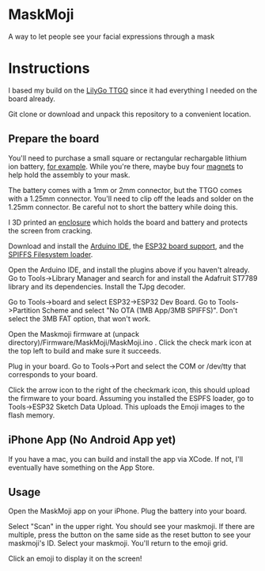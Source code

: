 # MaskMoji

A way to let people see your facial expressions through a mask

# Instructions

I based my build on the [LilyGo TTGO](https://www.tindie.com/products/ttgo/lilygor-ttgo-t-display/) since it had everything I needed on the board already.

Git clone or download and unpack this repository to a convenient location.

## Prepare the board

You'll need to purchase a small square or rectangular rechargable lithium ion battery, [for example](https://www.sparkfun.com/products/13851). While you're there, maybe buy four [magnets](https://www.sparkfun.com/products/8914) to help hold the assembly to your mask.

The battery comes with a 1mm or 2mm connector, but the TTGO comes with a 1.25mm connector. You'll need to clip off the leads and solder on the 1.25mm connector. Be careful not to short the battery while doing this.

I 3D printed an [enclosure](https://www.thingiverse.com/thing:4183337) which holds the board and battery and protects the screen from cracking.

Download and install the [Arduino IDE](https://arduino.cc), the [ESP32 board support](https://github.com/espressif/arduino-esp32/blob/master/docs/arduino-ide/boards_manager.md), and the [SPIFFS Filesystem loader](https://github.com/me-no-dev/arduino-esp32fs-plugin).

Open the Arduino IDE, and install the plugins above if you haven't already. Go to Tools->Library Manager and search for and install the Adafruit ST7789 library and its dependencies. Install the TJpg decoder.

Go to Tools->board and select ESP32->ESP32 Dev Board. Go to Tools->Partition Scheme and select "No OTA (1MB App/3MB SPIFFS)". Don't select the 3MB FAT option, that won't work.

Open the Maskmoji firmware at (unpack directory)/Firmware/MaskMoji/MaskMoji.ino . Click the check mark icon at the top left to build and make sure it succeeds.

Plug in your board. Go to Tools->Port and select the COM or /dev/tty that corresponds to your board.

Click the arrow icon to the right of the checkmark icon, this should upload the firmware to your board. Assuming you installed the ESPFS loader, go to Tools->ESP32 Sketch Data Upload. This uploads the Emoji images to the flash memory.

## iPhone App (No Android App yet)

If you have a mac, you can build and install the app via XCode. If not, I'll eventually have something on the App Store.

## Usage

Open the MaskMoji app on your iPhone.
Plug the battery into your board.

Select "Scan" in the upper right. You should see your maskmoji. If there are multiple, press the button on the same side as the reset button to see your maskmoji's ID. Select your maskmoji. You'll return to the emoji grid.

Click an emoji to display it on the screen!
